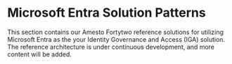 # Microsoft Entra Solution Patterns

This section contains our Amesto Fortytwo reference solutions for utilizing Microsoft Entra as the your Identity Governance and Access (IGA) solution. The reference architecture is under continuous development, and more content will be added.
